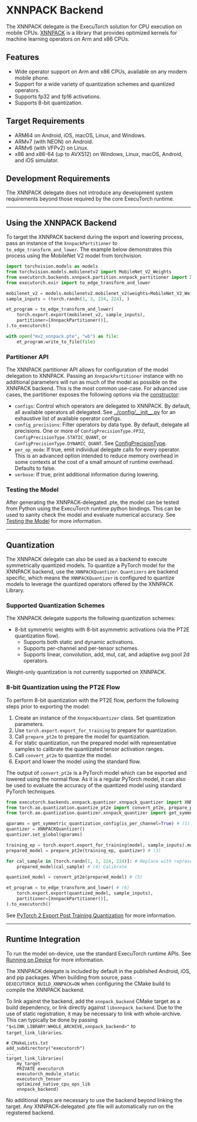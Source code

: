 # XNNPACK Backend

The XNNPACK delegate is the ExecuTorch solution for CPU execution on mobile CPUs. [XNNPACK](https://github.com/google/XNNPACK/tree/master) is a library that provides optimized kernels for machine learning operators on Arm and x86 CPUs. 

## Features

- Wide operator support on Arm and x86 CPUs, available on any modern mobile phone.
- Support for a wide variety of quantization schemes and quantized operators.
- Supports fp32 and fp16 activations.
- Supports 8-bit quantization.

## Target Requirements

- ARM64 on Android, iOS, macOS, Linux, and Windows.
- ARMv7 (with NEON) on Android.
- ARMv6 (with VFPv2) on Linux.
- x86 and x86-64 (up to AVX512) on Windows, Linux, macOS, Android, and iOS simulator.

## Development Requirements

The XNNPACK delegate does not introduce any development system requirements beyond those required by 
the core ExecuTorch runtime.

----

## Using the XNNPACK Backend

To target the XNNPACK backend during the export and lowering process, pass an instance of the `XnnpackPartitioner` to `to_edge_transform_and_lower`. The example below demonstrates this process using the MobileNet V2 model from torchvision.

```python
import torchvision.models as models
from torchvision.models.mobilenetv2 import MobileNet_V2_Weights
from executorch.backends.xnnpack.partition.xnnpack_partitioner import XnnpackPartitioner
from executorch.exir import to_edge_transform_and_lower

mobilenet_v2 = models.mobilenetv2.mobilenet_v2(weights=MobileNet_V2_Weights.DEFAULT).eval()
sample_inputs = (torch.randn(1, 3, 224, 224), )

et_program = to_edge_transform_and_lower(
    torch.export.export(mobilenet_v2, sample_inputs),
    partitioner=[XnnpackPartitioner()],
).to_executorch()

with open("mv2_xnnpack.pte", "wb") as file:
    et_program.write_to_file(file)
```

### Partitioner API

The XNNPACK partitioner API allows for configuration of the model delegation to XNNPACK. Passing an `XnnpackPartitioner` instance with no additional parameters will run as much of the model as possible on the XNNPACK backend. This is the most common use-case. For advanced use cases, the partitioner exposes the following options via the [constructor](https://github.com/pytorch/executorch/blob/14ff52ff89a89c074fc6c14d3f01683677783dcd/backends/xnnpack/partition/xnnpack_partitioner.py#L31):

 - `configs`: Control which operators are delegated to XNNPACK. By default, all available operators all delegated. See [../config/\_\_init\_\_.py](https://github.com/pytorch/executorch/blob/14ff52ff89a89c074fc6c14d3f01683677783dcd/backends/xnnpack/partition/config/__init__.py#L66) for an exhaustive list of available operator configs.
 - `config_precisions`: Filter operators by data type. By default, delegate all precisions. One or more of `ConfigPrecisionType.FP32`, `ConfigPrecisionType.STATIC_QUANT`, or `ConfigPrecisionType.DYNAMIC_QUANT`. See [ConfigPrecisionType](https://github.com/pytorch/executorch/blob/14ff52ff89a89c074fc6c14d3f01683677783dcd/backends/xnnpack/partition/config/xnnpack_config.py#L24).
 - `per_op_mode`: If true, emit individual delegate calls for every operator. This is an advanced option intended to reduce memory overhead in some contexts at the cost of a small amount of runtime overhead. Defaults to false.
 - `verbose`: If true, print additional information during lowering.

### Testing the Model

After generating the XNNPACK-delegated .pte, the model can be tested from Python using the ExecuTorch runtime python bindings. This can be used to sanity check the model and evaluate numerical accuracy. See [Testing the Model](using-executorch-export.md#testing-the-model) for more information.

----

## Quantization

The XNNPACK delegate can also be used as a backend to execute symmetrically quantized models. To quantize a PyTorch model for the XNNPACK backend, use the `XNNPACKQuantizer`. `Quantizers` are backend specific, which means the `XNNPACKQuantizer` is configured to quantize models to leverage the quantized operators offered by the XNNPACK Library. 

### Supported Quantization Schemes
The XNNPACK delegate supports the following quantization schemes:
- 8-bit symmetric weights with 8-bit asymmetric activations (via the PT2E quantization flow).
    - Supports both static and dynamic activations.
    - Supports per-channel and per-tensor schemes.
    - Supports linear, convolution, add, mul, cat, and adaptive avg pool 2d operators.

Weight-only quantization is not currently supported on XNNPACK.

### 8-bit Quantization using the PT2E Flow

To perform 8-bit quantization with the PT2E flow, perform the following steps prior to exporting the model:

1) Create an instance of the `XnnpackQuantizer` class. Set quantization parameters.
2) Use `torch.export.export_for_training` to prepare for quantization.
3) Call `prepare_pt2e` to prepare the model for quantization.
4) For static quantization, run the prepared model with representative samples to calibrate the quantizated tensor activation ranges.
5) Call `convert_pt2e` to quantize the model.
6) Export and lower the model using the standard flow.

The output of `convert_pt2e` is a PyTorch model which can be exported and lowered using the normal flow. As it is a regular PyTorch model, it can also be used to evaluate the accuracy of the quantized model using standard PyTorch techniques.

```python
from executorch.backends.xnnpack.quantizer.xnnpack_quantizer import XNNPACKQuantizer
from torch.ao.quantization.quantize_pt2e import convert_pt2e, prepare_pt2e
from torch.ao.quantization.quantizer.xnnpack_quantizer import get_symmetric_quantization_config

qparams = get_symmetric_quantization_config(is_per_channel=True) # (1)
quantizer = XNNPACKQuantizer()
quantizer.set_global(qparams)

training_ep = torch.export.export_for_training(model, sample_inputs).module(), # (2)
prepared_model = prepare_pt2e(training_ep, quantizer) # (3)

for cal_sample in [torch.randn(1, 3, 224, 224)]: # Replace with representative model inputs
	prepared_model(cal_sample) # (4) Calibrate

quantized_model = convert_pt2e(prepared_model) # (5)

et_program = to_edge_transform_and_lower( # (6)
    torch.export.export(quantized_model, sample_inputs),
    partitioner=[XnnpackPartitioner()],
).to_executorch()
```

See [PyTorch 2 Export Post Training Quantization](https://pytorch.org/tutorials/prototype/pt2e_quant_ptq.html) for more information.

----

## Runtime Integration

To run the model on-device, use the standard ExecuTorch runtime APIs. See [Running on Device](getting-started.md#running-on-device) for more information.

The XNNPACK delegate is included by default in the published Android, iOS, and pip packages. When building from source, pass `-DEXECUTORCH_BUILD_XNNPACK=ON` when configuring the CMake build to compile the XNNPACK backend.

To link against the backend, add the `xnnpack_backend` CMake target as a build dependency, or link directly against `libxnnpack_backend`. Due to the use of static registration, it may be necessary to link with whole-archive. This can typically be done by passing `"$<LINK_LIBRARY:WHOLE_ARCHIVE,xnnpack_backend>"` to `target_link_libraries`.

```
# CMakeLists.txt
add_subdirectory("executorch")
...
target_link_libraries(
    my_target
    PRIVATE executorch
    executorch_module_static
    executorch_tensor
    optimized_native_cpu_ops_lib
    xnnpack_backend)
```

No additional steps are necessary to use the backend beyond linking the target. Any XNNPACK-delegated .pte file will automatically run on the registered backend.
